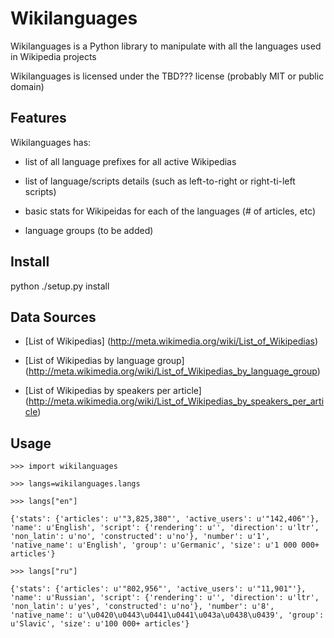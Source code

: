 Wikilanguages
=============

Wikilanguages is a Python library to manipulate with all the languages used in Wikipedia projects

Wikilanguages is licensed under the TBD??? license (probably MIT or public domain)

Features
--------

Wikilanguages has:

- list of all language prefixes for all active Wikipedias

- list of language/scripts details (such as left-to-right or right-ti-left scripts)

- basic stats for Wikipeidas for each of the languages (# of articles, etc)

- language groups (to be added)

Install
-------

python ./setup.py install


Data Sources
------------

* [List of Wikipedias] (http://meta.wikimedia.org/wiki/List_of_Wikipedias)

* [List of Wikipedias by language group] (http://meta.wikimedia.org/wiki/List_of_Wikipedias_by_language_group)

* [List of Wikipedias by speakers per article] (http://meta.wikimedia.org/wiki/List_of_Wikipedias_by_speakers_per_article)

Usage
-----


`>>> import wikilanguages`

`>>> langs=wikilanguages.langs`

`>>> langs["en"]`

`{'stats': {'articles': u'"3,825,380"', 'active_users': u'"142,406"'}, 'name': u'English', 'script': {'rendering': u'', 'direction': u'ltr', 'non_latin': u'no', 'constructed': u'no'}, 'number': u'1', 'native_name': u'English', 'group': u'Germanic', 'size': u'1 000 000+ articles'}`

`>>> langs["ru"]`

`{'stats': {'articles': u'"802,956"', 'active_users': u'"11,901"'}, 'name': u'Russian', 'script': {'rendering': u'', 'direction': u'ltr', 'non_latin': u'yes', 'constructed': u'no'}, 'number': u'8', 'native_name': u'\u0420\u0443\u0441\u0441\u043a\u0438\u0439', 'group': u'Slavic', 'size': u'100 000+ articles'}`